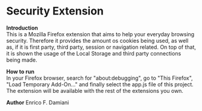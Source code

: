 # Security Extension

**Introduction**  
This is a Mozilla Firefox extension that aims to help your everyday browsing security.
Therefore it provides the amount os cookies being used, as well as, if it is first party, third party, session or navigation related. On top of that, it is shown the usage of the Local Storage and third party connections being made.

**How to run**  
In your Firefox browser, search for "about:debugging", go to "This Firefox", "Load Temporary Add-On..." and finally select the app.js file of this project. The extension will be available with the rest of the extensions you own.

**Author**
Enrico F. Damiani
